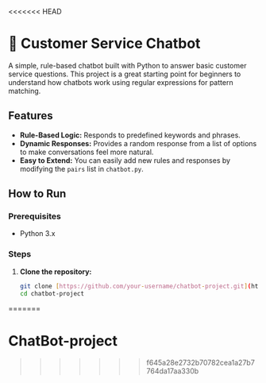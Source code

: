 <<<<<<< HEAD
# 🤖 Customer Service Chatbot

A simple, rule-based chatbot built with Python to answer basic customer service questions. This project is a great starting point for beginners to understand how chatbots work using regular expressions for pattern matching.

## Features
- **Rule-Based Logic:** Responds to predefined keywords and phrases.
- **Dynamic Responses:** Provides a random response from a list of options to make conversations feel more natural.
- **Easy to Extend:** You can easily add new rules and responses by modifying the `pairs` list in `chatbot.py`.

## How to Run

### Prerequisites
- Python 3.x

### Steps
1. **Clone the repository:**
   ```bash
   git clone [https://github.com/your-username/chatbot-project.git](https://github.com/your-username/chatbot-project.git)
   cd chatbot-project
=======
# ChatBot-project
>>>>>>> f645a28e2732b70782cea1a27b7764da17aa330b
